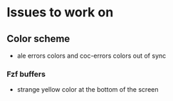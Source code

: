 # Issues to work on

## Color scheme

* ale errors colors and coc-errors colors out of sync

### Fzf buffers

* strange yellow color at the bottom of the screen
